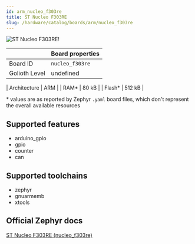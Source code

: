 ```yaml
---
id: arm_nucleo_f303re
title: ST Nucleo F303RE
slug: /hardware/catalog/boards/arm/nucleo_f303re
---
```


[//]: # (This is an auto-generated file, do not edit! Changes to it will be lost upon re-generation)

![ST Nucleo F303RE!](/img/boards/arm/nucleo_f303re.jpg "ST Nucleo F303RE")

|                | Board properties     |
| -------------  | -------------------- |
| Board ID       | `nucleo_f303re` |
| Golioth Level  | undefined       |

| Architecture   | ARM |
| RAM*           | 80 kB |
| Flash*         | 512 kB |

\* values are as reported by Zephyr `.yaml` board files, which don't represent the overall available resources



## Supported features

* arduino_gpio
* gpio
* counter
* can

## Supported toolchains

* zephyr
* gnuarmemb
* xtools

## Official Zephyr docs

[ST Nucleo F303RE (nucleo_f303re)](https://docs.zephyrproject.org/latest/boards/arm/nucleo_f303re/doc/index.html)
